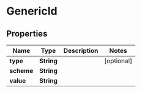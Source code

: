

# GenericId

## Properties

Name | Type | Description | Notes
------------ | ------------- | ------------- | -------------
**type** | **String** |  |  [optional]
**scheme** | **String** |  | 
**value** | **String** |  | 




